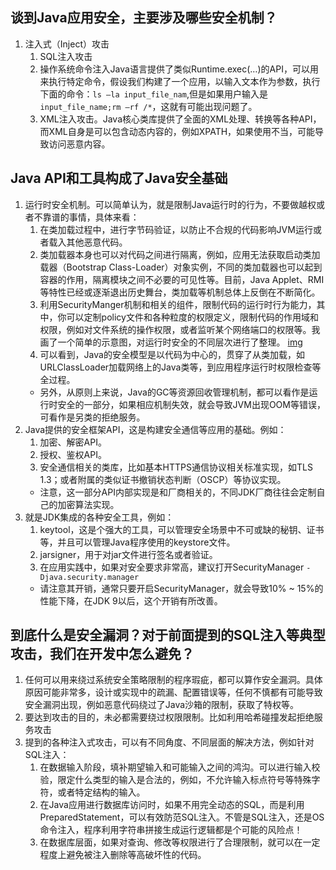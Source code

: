 ## 谈到Java应用安全，主要涉及哪些安全机制？
1. 注入式（Inject）攻击
    1. SQL注入攻击
    2. 操作系统命令注入Java语言提供了类似Runtime.exec(…)的API，可以用来执行特定命令，假设我们构建了一个应用，以输入文本作为参数，执行下面的命令：`ls –la input_file_nam`,但是如果用户输入是 `input_file_name;rm –rf /*`，这就有可能出现问题了。
    3. XML注入攻击。Java核心类库提供了全面的XML处理、转换等各种API，而XML自身是可以包含动态内容的，例如XPATH，如果使用不当，可能导致访问恶意内容。

## Java API和工具构成了Java安全基础
1. 运行时安全机制。可以简单认为，就是限制Java运行时的行为，不要做越权或者不靠谱的事情，具体来看：
    1. 在类加载过程中，进行字节码验证，以防止不合规的代码影响JVM运行或者载入其他恶意代码。
    2. 类加载器本身也可以对代码之间进行隔离，例如，应用无法获取启动类加载器（Bootstrap Class-Loader）对象实例，不同的类加载器也可以起到容器的作用，隔离模块之间不必要的可见性等。目前，Java Applet、RMI等特性已经或逐渐退出历史舞台，类加载等机制总体上反倒在不断简化。
    3. 利用SecurityManger机制和相关的组件，限制代码的运行时行为能力，其中，你可以定制policy文件和各种粒度的权限定义，限制代码的作用域和权限，例如对文件系统的操作权限，或者监听某个网络端口的权限等。我画了一个简单的示意图，对运行时安全的不同层次进行了整理。
    [img](../../../static/img/SecurityManger机制示意图.png)
    4. 可以看到，Java的安全模型是以代码为中心的，贯穿了从类加载，如URLClassLoader加载网络上的Java类等，到应用程序运行时权限检查等全过程。
    * 另外，从原则上来说，Java的GC等资源回收管理机制，都可以看作是运行时安全的一部分，如果相应机制失效，就会导致JVM出现OOM等错误，可看作是另类的拒绝服务。
2. Java提供的安全框架API，这是构建安全通信等应用的基础。例如：
    1. 加密、解密API。
    2. 授权、鉴权API。
    3. 安全通信相关的类库，比如基本HTTPS通信协议相关标准实现，如TLS 1.3；或者附属的类似证书撤销状态判断（OSCP）等协议实现。
    * 注意，这一部分API内部实现是和厂商相关的，不同JDK厂商往往会定制自己的加密算法实现。
3. 就是JDK集成的各种安全工具，例如：
    1. keytool，这是个强大的工具，可以管理安全场景中不可或缺的秘钥、证书等，并且可以管理Java程序使用的keystore文件。
    2. jarsigner，用于对jar文件进行签名或者验证。
    3. 在应用实践中，如果对安全要求非常高，建议打开SecurityManager `-Djava.security.manager`
    * 请注意其开销，通常只要开启SecurityManager，就会导致10% ~ 15%的性能下降，在JDK 9以后，这个开销有所改善。

## 到底什么是安全漏洞？对于前面提到的SQL注入等典型攻击，我们在开发中怎么避免？
1. 任何可以用来绕过系统安全策略限制的程序瑕疵，都可以算作安全漏洞。具体原因可能非常多，设计或实现中的疏漏、配置错误等，任何不慎都有可能导致安全漏洞出现，例如恶意代码绕过了Java沙箱的限制，获取了特权等。
2. 要达到攻击的目的，未必都需要绕过权限限制。比如利用哈希碰撞发起拒绝服务攻击
3. 提到的各种注入式攻击，可以有不同角度、不同层面的解决方法，例如针对SQL注入：
    1. 在数据输入阶段，填补期望输入和可能输入之间的鸿沟。可以进行输入校验，限定什么类型的输入是合法的，例如，不允许输入标点符号等特殊字符，或者特定结构的输入。
    2. 在Java应用进行数据库访问时，如果不用完全动态的SQL，而是利用PreparedStatement，可以有效防范SQL注入。不管是SQL注入，还是OS命令注入，程序利用字符串拼接生成运行逻辑都是个可能的风险点！
    3. 在数据库层面，如果对查询、修改等权限进行了合理限制，就可以在一定程度上避免被注入删除等高破坏性的代码。